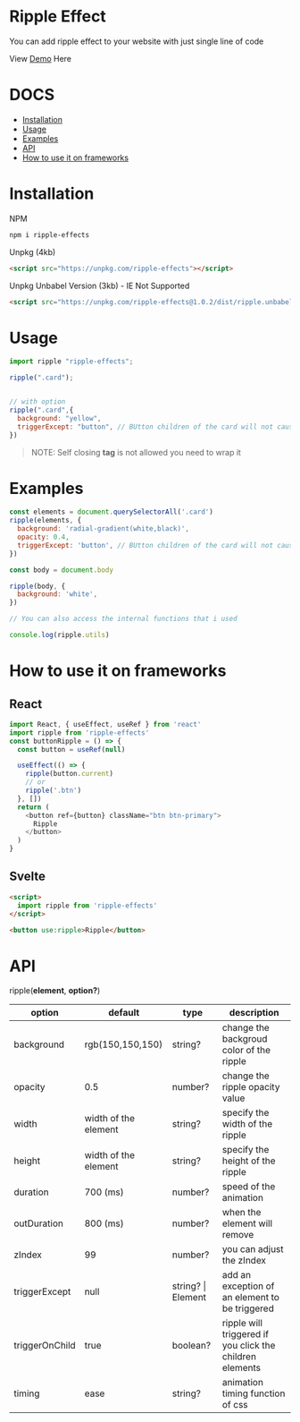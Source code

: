 # Ripple Effect

You can add ripple effect to your website with just single line of code

View [Demo](https://codepen.io/darkcris1/pen/zYoOWrO?editors=1010) Here

# DOCS

- [Installation](#installation)
- [Usage](#usage)
- [Examples](#examples)
- [API](#api)
- [How to use it on frameworks](#how-to-use-it-on-frameworks)

# Installation

NPM

```bash
npm i ripple-effects
```

Unpkg (4kb)

```html
<script src="https://unpkg.com/ripple-effects"></script>
```

Unpkg Unbabel Version (3kb) - IE Not Supported

```html
<script src="https://unpkg.com/ripple-effects@1.0.2/dist/ripple.unbabel.min.js"></script>
```

# Usage

```javascript
import ripple "ripple-effects";

ripple(".card");


// with option
ripple(".card",{
  background: "yellow",
  triggerExcept: "button", // BUtton children of the card will not cause a trigger to the ripple
})
```

> NOTE: Self closing **tag** is not allowed you need to wrap it

# Examples

```javascript
const elements = document.querySelectorAll('.card')
ripple(elements, {
  background: 'radial-gradient(white,black)',
  opacity: 0.4,
  triggerExcept: 'button', // BUtton children of the card will not cause a trigger to the ripple
})

const body = document.body

ripple(body, {
  background: 'white',
})

// You can also access the internal functions that i used

console.log(ripple.utils)
```

# How to use it on frameworks

## React

```js
import React, { useEffect, useRef } from 'react'
import ripple from 'ripple-effects'
const buttonRipple = () => {
  const button = useRef(null)

  useEffect(() => {
    ripple(button.current)
    // or
    ripple('.btn')
  }, [])
  return (
    <button ref={button} className="btn btn-primary">
      Ripple
    </button>
  )
}
```

## Svelte

```html
<script>
  import ripple from 'ripple-effects'
</script>

<button use:ripple>Ripple</button>
```

# API

ripple(**element**, **option?**)

| option         | default              | type               | description                                              |
| -------------- | -------------------- | ------------------ | -------------------------------------------------------- |
| background     | rgb(150,150,150)     | string?            | change the backgroud color of the ripple                 |
| opacity        | 0.5                  | number?            | change the ripple opacity value                          |
| width          | width of the element | string?            | specify the width of the ripple                          |
| height         | width of the element | string?            | specify the height of the ripple                         |
| duration       | 700 (ms)             | number?            | speed of the animation                                   |
| outDuration    | 800 (ms)             | number?            | when the element will remove                             |
| zIndex         | 99                   | number?            | you can adjust the zIndex                                |
| triggerExcept  | null                 | string? \| Element | add an exception of an element to be triggered           |
| triggerOnChild | true                 | boolean?           | ripple will triggered if you click the children elements |
| timing         | ease                 | string?            | animation timing function of css                         |
